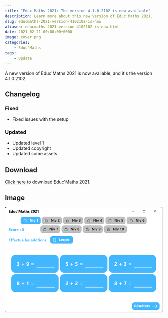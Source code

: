 ```yaml
---
title: "Educ'Maths 2021: The version 4.1.0.2102 is now available"
description: Learn more about this new version of Educ'Maths 2021.
slug: educmaths-2021-version-4102102-is-now
aliases: educmaths-2021-version-4102102-is-now.html
date: 2021-02-21 00:00:00+0000
image: cover.png
categories:
    - Educ'Maths
tags:
    - Update
---
```

A new version of Educ'Maths 2021 is now available, and it's the version 4.1.0.2102.

## Changelog
### Fixed
- Fixed issues with the setup
### Updated
- Updated level 1
- Updated copyright
- Updated some assets

## Download
[Click here](https://bit.ly/DownloadEM2021) to download Educ'Maths 2021.

## Image
![Level 1 of Educ'Maths](cover.png)
